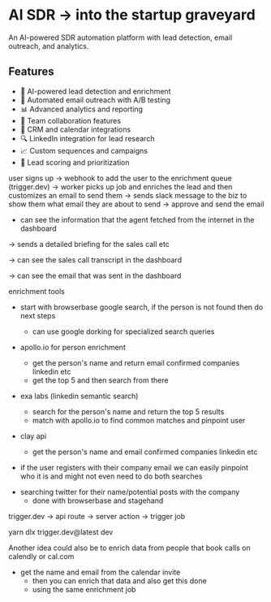# AI SDR -> into the startup graveyard

An AI-powered SDR automation platform with lead detection, email outreach, and analytics.

## Features

- 🤖 AI-powered lead detection and enrichment
- 📧 Automated email outreach with A/B testing
- 📊 Advanced analytics and reporting
- 👥 Team collaboration features
- 🔄 CRM and calendar integrations
- 🔍 LinkedIn integration for lead research
- 📈 Custom sequences and campaigns
- 🎯 Lead scoring and prioritization


user signs up -> webhook to add the user to the enrichment queue (trigger.dev) -> worker picks up job and enriches the lead and then customizes an email to send them -> sends slack message to the biz to show them what email they are about to send -> approve and send the email

- can see the information that the agent fetched from the internet in the dashboard 

-> sends a detailed briefing for the sales call etc

-> can see the sales call transcript in the dashboard

-> can see the email that was sent in the dashboard


enrichment tools
- start with browserbase google search, if the person is not found then do next steps
    - can use google dorking for specialized search queries 

- apollo.io for person enrichment
    - get the person's name and return email confirmed companies linkedin etc
    - get the top 5 and then search from there

- exa labs (linkedin semantic search)
    - search for the person's name and return the top 5 results
    - match with apollo.io to find common matches and pinpoint user 

- clay api
    - get the person's name and email confirmed companies linkedin etc

* if the user registers with their company email we can easily pinpoint who it is and might not even need to do both searches

- searching twitter for their name/potential posts with the company 
    - done with browserbase and stagehand

trigger.dev
-> api route -> server action -> trigger job

yarn dlx trigger.dev@latest dev


Another idea could also be to enrich data from people that book calls on calendly or cal.com

- get the name and email from the calendar invite
    - then you can enrich that data and also get this done 
    - using the same enrichment job
